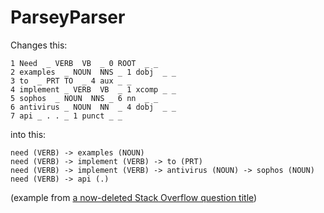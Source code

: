 ParseyParser
===========

Changes this:

```
1 Need  _ VERB  VB  _ 0 ROOT  _ _  
2 examples  _ NOUN  NNS _ 1 dobj  _ _  
3 to  _ PRT TO  _ 4 aux _ _
4 implement _ VERB  VB  _ 1 xcomp _ _
5 sophos  _ NOUN  NNS _ 6 nn  _ _  
6 antivirus _ NOUN  NN  _ 4 dobj  _ _  
7 api _ . . _ 1 punct _ _
```

into this:

```
need (VERB) -> examples (NOUN)
need (VERB) -> implement (VERB) -> to (PRT)
need (VERB) -> implement (VERB) -> antivirus (NOUN) -> sophos (NOUN)
need (VERB) -> api (.)
```

(example from [a now-deleted Stack Overflow question title](http://stackoverflow.com/q/37661408/1849664)) 
